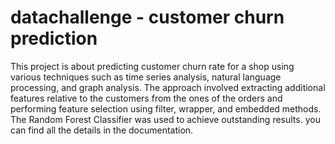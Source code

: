 # datachallenge - customer churn prediction 
This project is about predicting customer churn rate for a shop using various techniques such as time series analysis, natural language processing, and graph analysis. The approach involved extracting additional features relative to the customers from the ones of the orders and performing feature selection using filter, wrapper, and embedded methods. The Random Forest Classifier was used to achieve outstanding results. you can find all the details in the documentation.
